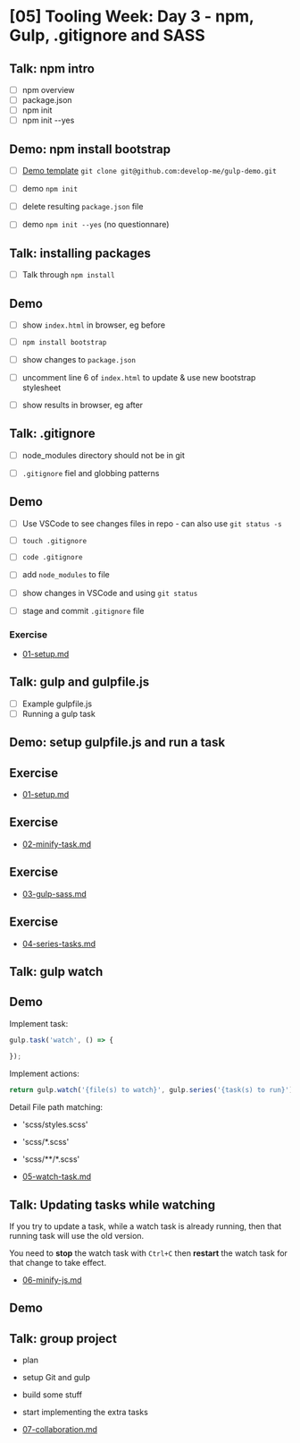 # [05] Tooling Week: Day 3 - npm, Gulp, .gitignore and SASS

## Talk: npm intro
- [ ] npm overview
- [ ] package.json
- [ ] npm init
- [ ] npm init --yes

## Demo: npm install bootstrap

- [ ] [Demo template](https://github.com/develop-me/gulp-demo) `git clone git@github.com:develop-me/gulp-demo.git`
- [ ] demo `npm init`
- [ ] delete resulting `package.json` file
- [ ] demo `npm init --yes` (no questionnare)


## Talk: installing packages

- [ ] Talk through `npm install`


## Demo

- [ ] show `index.html` in browser, eg before
- [ ] `npm install bootstrap`
- [ ] show changes to `package.json`
- [ ] uncomment line 6 of `index.html` to update <head> & use new bootstrap stylesheet
- [ ] show results in browser, eg after


## Talk: .gitignore

- [ ] node_modules directory should not be in git
- [ ] `.gitignore` fiel and globbing patterns


## Demo

- [ ] Use VSCode to see changes files in repo - can also use `git status -s`
- [ ] `touch .gitignore`
- [ ] `code .gitignore`
- [ ] add `node_modules` to file
- [ ] show changes in VSCode and using `git status`
- [ ] stage and commit `.gitignore` file


### Exercise

- [01-setup.md](../challenges/03/01-setup.md)


## Talk: gulp and gulpfile.js

- [ ] Example gulpfile.js
- [ ] Running a gulp task

## Demo: setup gulpfile.js and run a task

## Exercise
- [01-setup.md](../challenges/03/01-setup.md)

## Exercise
- [02-minify-task.md](../challenges/03/02-gulp-plugins.md)

## Exercise
- [03-gulp-sass.md](../challenges/03/03-minify-task.md)

## Exercise
- [04-series-tasks.md](../challenges/03/04-series-tasks.md)

## Talk: gulp watch

## Demo

Implement task:

```javascript
gulp.task('watch', () => {
	
});
```

Implement actions:

```javascript
return gulp.watch('{file(s) to watch}', gulp.series('{task(s) to run}'));
```

Detail File path matching:
- 'scss/styles.scss'
- 'scss/*.scss'
- 'scss/**/*.scss'

- [05-watch-task.md](../challenges/03/05-watch-task.md)

## Talk: Updating tasks while watching

If you try to update a task, while a watch task is already running, then that running task will use the old version.

You need to **stop** the watch task with `Ctrl+C` then **restart** the watch task for that change to take effect.

- [06-minify-js.md](../challenges/03/06-minify-js.md)

## Demo

## Talk: group project

- plan
- setup Git and gulp
- build some stuff
- start implementing the extra tasks

- [07-collaboration.md](../challenges/03/07-collaboration.md)
